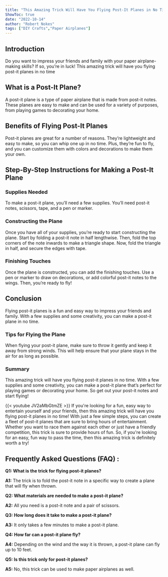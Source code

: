 ```yaml
---
title: "This Amazing Trick Will Have You Flying Post-It Planes in No Time!"
ShowToc: true 
date: "2022-10-14"
author: "Robert Nokes" 
tags: ["DIY Crafts","Paper Airplanes"]
---
```

## Introduction

Do you want to impress your friends and family with your paper airplane-making skills? If so, you’re in luck! This amazing trick will have you flying post-it planes in no time 

## What is a Post-It Plane?

A post-it plane is a type of paper airplane that is made from post-it notes. These planes are easy to make and can be used for a variety of purposes, from playing games to decorating your home.

## Benefits of Flying Post-It Planes

Post-it planes are great for a number of reasons. They’re lightweight and easy to make, so you can whip one up in no time. Plus, they’re fun to fly, and you can customize them with colors and decorations to make them your own.

## Step-By-Step Instructions for Making a Post-It Plane

### Supplies Needed

To make a post-it plane, you’ll need a few supplies. You’ll need post-it notes, scissors, tape, and a pen or marker. 

### Constructing the Plane

Once you have all of your supplies, you’re ready to start constructing the plane. Start by folding a post-it note in half lengthwise. Then, fold the top corners of the note inwards to make a triangle shape. Now, fold the triangle in half, and secure the edges with tape.

### Finishing Touches

Once the plane is constructed, you can add the finishing touches. Use a pen or marker to draw on decorations, or add colorful post-it notes to the wings. Then, you’re ready to fly!

## Conclusion

Flying post-it planes is a fun and easy way to impress your friends and family. With a few supplies and some creativity, you can make a post-it plane in no time. 

### Tips for Flying the Plane

When flying your post-it plane, make sure to throw it gently and keep it away from strong winds. This will help ensure that your plane stays in the air for as long as possible.

### Summary

This amazing trick will have you flying post-it planes in no time. With a few supplies and some creativity, you can make a post-it plane that’s perfect for playing games or decorating your home. So get out your post-it notes and start flying!

{{< youtube JV2aMbGtmZE >}} 
If you're looking for a fun, easy way to entertain yourself and your friends, then this amazing trick will have you flying post-it planes in no time! With just a few simple steps, you can create a fleet of post-it planes that are sure to bring hours of entertainment. Whether you want to race them against each other or just have a friendly competition, this trick is sure to provide hours of fun. So, if you're looking for an easy, fun way to pass the time, then this amazing trick is definitely worth a try!

## Frequently Asked Questions (FAQ) :
**Q1: What is the trick for flying post-it planes?**

**A1:** The trick is to fold the post-it note in a specific way to create a plane that will fly when thrown.

**Q2: What materials are needed to make a post-it plane?**

**A2:** All you need is a post-it note and a pair of scissors.

**Q3: How long does it take to make a post-it plane?**

**A3:** It only takes a few minutes to make a post-it plane.

**Q4: How far can a post-it plane fly?**

**A4:** Depending on the wind and the way it is thrown, a post-it plane can fly up to 10 feet.

**Q5: Is this trick only for post-it planes?**

**A5:** No, this trick can be used to make paper airplanes as well.



